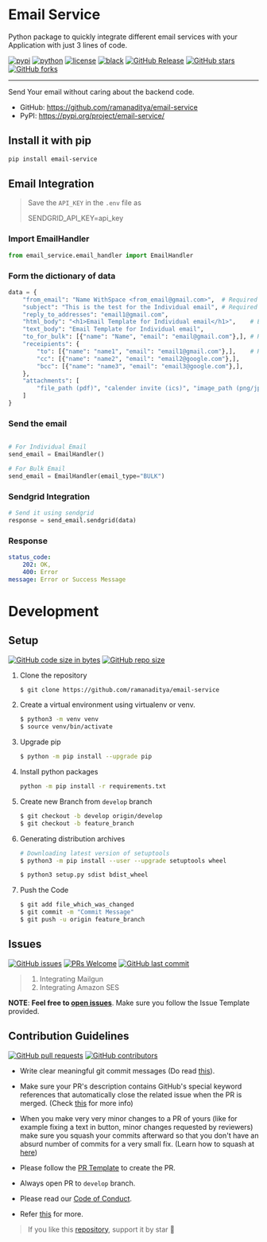 # Email Service

Python package to quickly integrate different email services with your Application with just 3 lines of code.

[![pypi](https://img.shields.io/pypi/v/email-service.svg?color=2897A6)](https://pypi.org/project/email-service/)
[![python](https://img.shields.io/pypi/pyversions/email-service.svg)](https://pypi.org/project/email-service/)
[![license](https://img.shields.io/badge/license-MIT-red.svg?style=flat-square)](https://github.com/ramanaditya/email-service)
[![black](https://img.shields.io/badge/code%20style-black-000000.svg?style=flat-square)](https://github.com/ramanaditya/email-service)
[![GitHub Release](https://img.shields.io/github/v/release/ramanaditya/email-service.svg)](https://github.com/ramanaditya/email-service/releases/)
[![GitHub stars](https://img.shields.io/github/stars/ramanaditya/email-service.svg?logo=github)](https://github.com/ramanaditya/email-service/stargazers) 
[![GitHub forks](https://img.shields.io/github/forks/ramanaditya/email-service.svg?logo=github&color=teal)](https://github.com/ramanaditya/email-service/network/members) 

<hr>

Send Your email without caring about the backend code. 

- GitHub: https://github.com/ramanaditya/email-service
- PyPI: https://pypi.org/project/email-service/

## Install it with pip
```bash
pip install email-service
```

## Email Integration
> Save the `API_KEY` in the `.env` file as
>
> SENDGRID_API_KEY=api_key
>

### Import EmailHandler
```python
from email_service.email_handler import EmailHandler
```

### Form the dictionary of data
```python
data = {
    "from_email": "Name WithSpace <from_email@gmail.com>",  # Required
    "subject": "This is the test for the Individual email", # Required
    "reply_to_addresses": "email1@gmail.com",  
    "html_body": "<h1>Email Template for Individual email</h1>",    # Either of html_body or text_body is required
    "text_body": "Email Template for Individual email",
    "to_for_bulk": [{"name": "Name", "email": "email@gmail.com"},], # Required for Bulk Email
    "receipients": {
        "to": [{"name": "name1", "email": "email1@gmail.com"},],    # Required
        "cc": [{"name": "name2", "email": "email2@google.com"},],   
        "bcc": [{"name": "name3", "email": "email3@google.com"},],
    },
    "attachments": [
        "file_path (pdf)", "calender invite (ics)", "image_path (png/jpg/jpeg)"
    ]
}

```

### Send the email
```python

# For Individual Email
send_email = EmailHandler()

# For Bulk Email
send_email = EmailHandler(email_type="BULK")

```

### Sendgrid Integration

```python
# Send it using sendgrid
response = send_email.sendgrid(data)

```

### Response
```yaml
status_code:
    202: OK,
    400: Error
message: Error or Success Message
```

# Development

## Setup
[![GitHub code size in bytes](https://img.shields.io/github/languages/code-size/ramanaditya/email-service?logo=github)](https://github.com/ramanaditya/email-service/) 
[![GitHub repo size](https://img.shields.io/github/repo-size/ramanaditya/email-service?logo=github)](https://github.com/ramanaditya/email-service/)

1.  Clone the repository
    ```bash
    $ git clone https://github.com/ramanaditya/email-service
    ```

2.  Create a virtual environment using virtualenv or venv.
     ```bash
     $ python3 -m venv venv 
     $ source venv/bin/activate
     ```

3. Upgrade pip
    ```bash
    $ python -m pip install --upgrade pip
    ```
3.  Install python packages
     ```bash
     python -m pip install -r requirements.txt
     ```

4. Create new Branch from `develop` branch
    ```bash
    $ git checkout -b develop origin/develop
    $ git checkout -b feature_branch
    ```

5. Generating distribution archives
    ```bash
    # Downloading latest version of setuptools
    $ python3 -m pip install --user --upgrade setuptools wheel

    $ python3 setup.py sdist bdist_wheel
    ```
   
6. Push the Code
    ```bash
    $ git add file_which_was_changed
    $ git commit -m "Commit Message"
    $ git push -u origin feature_branch
    ```

## Issues

[![GitHub issues](https://img.shields.io/github/issues/ramanaditya/email-service?logo=github)](https://github.com/ramanaditya/email-service/issues) 
[![PRs Welcome](https://img.shields.io/badge/PRs-welcome-brightgreen.svg?style=flat&logo=git&logoColor=white)](https://github.com/ramanaditya/email-service/pulls) 
[![GitHub last commit](https://img.shields.io/github/last-commit/ramanaditya/email-service?logo=github)](https://github.com/ramanaditya/email-service/)

> 1. Integrating Mailgun
> 2. Integrating Amazon SES

**NOTE**: **Feel free to [open issues](https://github.com/ramanaditya/email-service/issues/new/choose)**. Make sure you follow the Issue Template provided.

## Contribution Guidelines

[![GitHub pull requests](https://img.shields.io/github/issues-pr-raw/ramanaditya/email-service?logo=git&logoColor=white)](https://github.com/ramanaditya/email-service/compare) 
[![GitHub contributors](https://img.shields.io/github/contributors/ramanaditya/email-service?logo=github)](https://github.com/ramanaditya/email-service/graphs/contributors) 

- Write clear meaningful git commit messages (Do read [this](http://chris.beams.io/posts/git-commit/)).
- Make sure your PR's description contains GitHub's special keyword references that automatically close the related issue when the PR is merged. (Check [this](https://github.com/blog/1506-closing-issues-via-pull-requests) for more info)
- When you make very very minor changes to a PR of yours (like for example fixing a text in button, minor changes requested by reviewers) make sure you squash your commits afterward so that you don't have an absurd number of commits for a very small fix. (Learn how to squash at [here](https://davidwalsh.name/squash-commits-git))

- Please follow the [PR Template](https://github.com/ramanaditya/email-service/blob/master/.github/PULL_REQUEST_TEMPLATE.md) to create the PR.
- Always open PR to `develop` branch.
- Please read our [Code of Conduct](./CODE_OF_CONDUCT.md).
- Refer [this](https://github.com/ramanaditya/email-service/blob/master/CONTRIBUTING.md) for more.

> If you like this [repository](https://github.com/ramanaditya/email-service), support it by star :star2:
